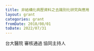 ```yaml
---
title: 非結構化病歷資料之去識別化研究與應用
layout: grant
categories: grant
fromDate: 2018/08/01
toDate: 2022/07/31
---
```


台大醫院
審核通過
協同主持人
